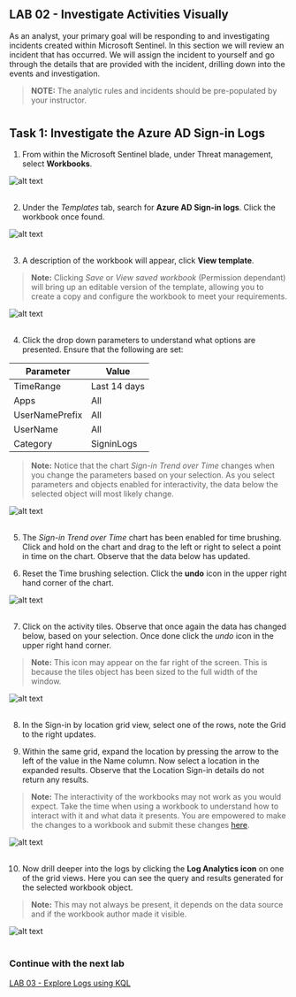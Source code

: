 ## LAB 02 - Investigate Activities Visually

As an analyst, your primary goal will be responding to and investigating incidents created within Microsoft Sentinel. In this section we will review an incident that has occurred. We will assign the incident to yourself and go through the details that are provided with the incident, drilling down into the events and investigation.<br>

> **NOTE:** The analytic rules and incidents should be pre-populated by your instructor.
#

## Task 1: Investigate the Azure AD Sign-in Logs

1. From within the Microsoft Sentinel blade, under Threat management, select **Workbooks**.

![alt text](screenshots/MicrosoftSentinel-MenuWorkbook.png)<br><br>


2. Under the *Templates* tab, search for **Azure AD Sign-in logs**. Click the workbook once found.

![alt text](screenshots/WorkbooksGallery-SelectAzureADSigninLogs.png)<br><br>

3. A description of the workbook will appear, click **View template**.
> **Note:** Clicking *Save* or *View saved workbook* (Permission dependant) will bring up an editable version of the template, allowing you to create a copy and configure the workbook to meet your requirements.

![alt text](screenshots/WorkbooksGallery-SelectAzureADSigninLogsViewTemplate.png)<br><br>

4. Click the drop down parameters to understand what options are presented. Ensure that the following are set:

|Parameter|Value|
|--|--|
|TimeRange| Last 14 days|
|Apps| All|
|UserNamePrefix| All|
|UserName|All|
|Category| SigninLogs|

> **Note:** Notice that the chart *Sign-in Trend over Time* changes when you change the parameters based on your selection. As you select parameters and objects enabled for interactivity, the data below the selected object will most likely change.

![alt text](screenshots/AADSigninLogs-SelectParameters.png)<br><br>

5. The *Sign-in Trend over Time* chart has been enabled for time brushing. Click and hold on the chart and drag to the left or right to select a point in time on the chart. Observe that the data below has updated.

6. Reset the Time brushing selection. Click the **undo** icon in the upper right hand corner of the chart.

![alt text](screenshots/AADSigninLogs-TimeBrush.png)<br><br>

7. Click on the activity tiles. Observe that once again the data has changed below, based on your selection. Once done click the *undo* icon in the upper right hand corner.

> **Note:** This icon may appear on the far right of the screen. This is because the tiles object has been sized to the full width of the window.

![alt text](screenshots/AADSigninLogs-SelectActivityTile.png)<br><br>

8. In the Sign-in by location grid view, select one of the rows, note the Grid to the right updates. 

9. Within the same grid, expand the location by pressing the arrow to the left of the value in the Name column. Now select a location in the expanded results. Observe that the Location Sign-in details do not return any results. 
> **Note:** The interactivity of the workbooks may not work as you would expect. Take the time when using a workbook to understand how to interact with it and what data it presents. You are empowered to make the changes to a workbook and submit these changes <a href="https://github.com/Azure/Azure-Sentinel/tree/master/Workbooks" target="_blank">here</a>.

![alt text](screenshots/AADSigninLogs-ExpandGrid.png)<br><br>

10. Now drill deeper into the logs by clicking the **Log Analytics icon** on one of the grid views. Here you can see the query and results generated for the selected workbook object.
> **Note:** This may not always be present, it depends on the data source and if the workbook author made it visible.

![alt text](screenshots/AADSigninLogs-LogsIcon.png)<br><br>


### Continue with the next lab

<a href="../LAB03/README.MD" target="_blank">LAB 03 - Explore Logs using KQL</a>
